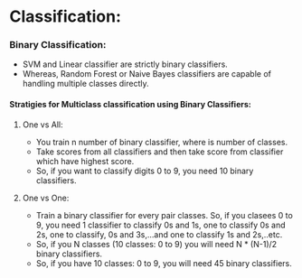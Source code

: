 # Classification:

### Binary Classification:
   - SVM and Linear classifier are strictly binary classifiers.
   - Whereas, Random Forest or Naive Bayes classifiers are capable of handling multiple classes directly.

#### Stratigies for Multiclass classification using Binary Classifiers: 
1. One vs All:
   - You train n number of binary classifier, where is number of classes.
   - Take scores from all classifiers and then take score from classifier which have highest score.
   - So, if you want to classify digits 0 to 9, you need 10 binary classifiers.
   
 2. One vs One:
    - Train a binary classifier for every pair classes. So, if you clasees 0 to 9, you need 1 classifier to classify 0s and 1s, one to classify 0s and 2s, one to classify, 0s and 3s,...and one to classify 1s and 2s,..etc.
    - So, if you N classes (10 classes: 0 to 9) you will need N * (N-1)/2 binary classifiers.
    - So, if you have 10 classes: 0 to 9, you will need 45 binary classifiers.
   
